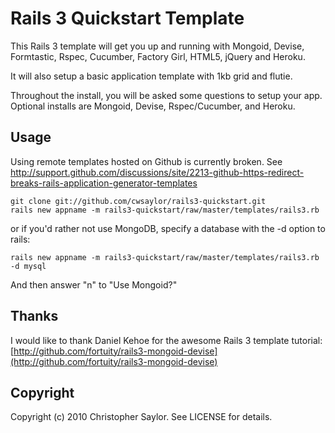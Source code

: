 # Rails 3 Quickstart Template

This Rails 3 template will get you up and running with Mongoid, Devise, Formtastic, Rspec, Cucumber, Factory Girl, HTML5, jQuery and Heroku.

It will also setup a basic application template with 1kb grid and flutie. 

Throughout the install, you will be asked some questions to setup your app. Optional installs are Mongoid, Devise, Rspec/Cucumber, and Heroku.

## Usage

Using remote templates hosted on Github is currently broken. See http://support.github.com/discussions/site/2213-github-https-redirect-breaks-rails-application-generator-templates

    git clone git://github.com/cwsaylor/rails3-quickstart.git
    rails new appname -m rails3-quickstart/raw/master/templates/rails3.rb

or if you'd rather not use MongoDB, specify a database with the -d option to rails:

    rails new appname -m rails3-quickstart/raw/master/templates/rails3.rb -d mysql
  
And then answer "n" to "Use Mongoid?"

## Thanks

I would like to thank Daniel Kehoe for the awesome Rails 3 template tutorial:
[http://github.com/fortuity/rails3-mongoid-devise](http://github.com/fortuity/rails3-mongoid-devise)

## Copyright

Copyright (c) 2010 Christopher Saylor. See LICENSE for details.

